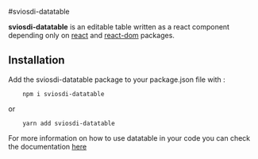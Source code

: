 #sviosdi-datatable

**sviosdi-datatable** is an editable table written as a react component depending only on [react](https://www.npmjs.com/package/react) and [react-dom](https://www.npmjs.com/package/react-dom) packages.

## Installation

Add the sviosdi-datatable package to your package.json file with :

```
    npm i sviosdi-datatable
```

or

```
    yarn add sviosdi-datatable
```

For more information on how to use datatable in your code you can check the documentation [here](https://sviosdi.github.io/HRnet-doc)
